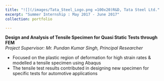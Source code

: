 ```yaml
---
title: "![](/images/Tata_Steel_Logo.png =100x20)R&D, Tata Steel Ltd."
excerpt: "Summer Internship : May 2017 - June 2017"
collection: portfolio

---
```

**Design and Analysis of Tensile Specimen for Quasi Static Tests through FEM**  
*Project Supervisor: Mr. Pundan Kumar Singh, Principal Researcher*
*	Focused on the plastic region of deformation for high strain rates & modelled a tensile specimen using Abaqus 
*	The tensile test results contributed in designing new specimen for specific tests for automotive applications

